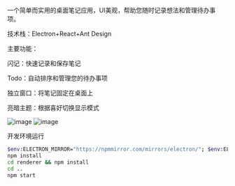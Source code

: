 一个简单而实用的桌面笔记应用，UI美观，帮助您随时记录想法和管理待办事项。

技术栈：Electron+React+Ant Design

主要功能：

闪记：快速记录和保存笔记

Todo：自动排序和管理您的待办事项

独立窗口：将笔记固定在桌面上

亮暗主题：根据喜好切换显示模式

![image](https://github.com/user-attachments/assets/051b9899-7c46-4485-84db-c19e3c5ae27b)
![image](https://github.com/user-attachments/assets/dbf6ecd1-2920-47bb-a168-b1f15117bd74)


开发环境运行

```bash
$env:ELECTRON_MIRROR="https://npmmirror.com/mirrors/electron/"; $env:ELECTRON_BUILDER_BINARIES_MIRROR="https://npmmirror.com/mirrors/electron-builder-binaries/"
npm install
cd renderer && npm install
cd ..
npm start
